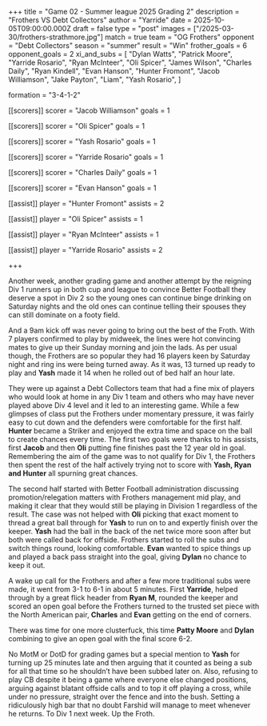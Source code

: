+++
title = "Game 02 - Summer league 2025 Grading 2"
description = "Frothers VS Debt Collectors"
author = "Yarride"
date = 2025-10-05T09:00:00.000Z
draft = false
type = "post"
images = ["/2025-03-30/frothers-strathmore.jpg"]
match = true
team = "OG Frothers"
opponent = "Debt Collectors"
season = "summer"
result = "Win"
frother_goals = 6
opponent_goals = 2
xi_and_subs = [
  "Dylan Watts",
  "Patrick Moore",
  "Yarride Rosario",
  "Ryan McInteer",
  "Oli Spicer",
  "James Wilson",
  "Charles Daily",
  "Ryan Kindell",
  "Evan Hanson",
  "Hunter Fromont",
  "Jacob Williamson",
  "Jake Payton",
  "Liam",
  "Yash Rosario",
]

formation = "3-4-1-2"

[[scorers]]
scorer = "Jacob Williamson"
goals = 1

[[scorers]]
scorer = "Oli Spicer"
goals = 1

[[scorers]]
scorer = "Yash Rosario"
goals = 1

[[scorers]]
scorer = "Yarride Rosario"
goals = 1


[[scorers]]
scorer = "Charles Daily"
goals = 1

[[scorers]]
scorer = "Evan Hanson"
goals = 1

[[assist]]
player = "Hunter Fromont"
assists = 2

[[assist]]
player = "Oli Spicer"
assists = 1

[[assist]]
player = "Ryan McInteer"
assists = 1

[[assist]]
player = "Yarride Rosario"
assists = 2

+++

Another week, another grading game and another attempt by the reigning Div 1 runners up in both cup and league to convince Better Football they deserve a spot in Div 2 so the young ones can continue binge drinking on Saturday nights and the old ones can continue telling their spouses they can still dominate on a footy field. 

And a 9am kick off was never going to bring out the best of the Froth. With 7 players confirmed to play by midweek, the lines were hot convincing mates to give up their Sunday morning and join the lads. As per usual though, the Frothers are so popular they had 16 players keen by Saturday night and ring ins were being turned away. As it was, 13 turned up ready to play and **Yash** made it 14 when he rolled out of bed half an hour late. 

They were up against a Debt Collectors team that had a fine mix of players who would look at home in any Div 1 team and others who may have never played above Div 4 level and it led to an interesting game. While a few glimpses of class put the Frothers under momentary pressure, it was fairly easy to cut down and the defenders were comfortable for the first half. **Hunter** became a Striker and enjoyed the extra time and space on the ball to create chances every time. The first two goals were thanks to his assists, first **Jacob** and then **Oli** putting fine finishes past the 12 year old in goal. Remembering the aim of the game was to not qualify for Div 1, the Frothers then spent the rest of the half actively trying not to score with **Yash, Ryan and Hunter** all spurning great chances. 

The second half started with Better Football administration discussing promotion/relegation matters with Frothers management mid play, and making it clear that they would still be playing in Division 1 regardless of the result. The case was not helped with **Oli** picking that exact moment to thread a great ball through for **Yash** to run on to and expertly finish over the keeper. **Yash** had the ball in the back of the net twice more soon after but both were called back for offside. Frothers started to roll the subs and switch things round, looking comfortable. **Evan** wanted to spice things up and played a back pass straight into the goal, giving **Dylan** no chance to keep it out. 

A wake up call for the Frothers and after a few more traditional subs were made, it went from 3-1 to 6-1 in about 5 minutes. First **Yarride**, helped through by a great flick header from **Ryan M**, rounded the keeper and scored an open goal before the Frothers turned to the trusted set piece with the North American pair, **Charles** and **Evan** getting on the end of corners. 

There was time for one more clusterfuck, this time **Patty Moore** and **Dylan** combining to give an open goal with the final score 6-2.

No MotM or DotD for grading games but a special mention to **Yash** for turning up 25 minutes late and then arguing that it counted as being a sub for all that time so he shouldn’t have been subbed later on. Also, refusing to play CB despite it being a game where everyone else changed positions, arguing against blatant offside calls and to top it off playing a cross, while under no pressure, straight over the fence and into the bush. Setting a ridiculously high bar that no doubt Farshid will manage to meet whenever he returns. To Div 1 next week. Up the Froth.